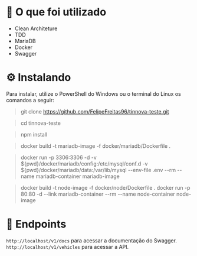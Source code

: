 # 🧠  O que foi utilizado
* Clean Architeture
* TDD
* MariaDB
* Docker
* Swagger

# ⚙️ Instalando

Para instalar, utilize o PowerShell do Windows ou o terminal do Linux os comandos a seguir:

> git clone https://github.com/FelipeFreitas96/tinnova-teste.git

> cd tinnova-teste

> npm install

> docker build -t mariadb-image -f docker/mariadb/Dockerfile .

> docker run -p 3306:3306 -d -v ${pwd}/docker/mariadb/config:/etc/mysql/conf.d -v ${pwd}/docker/mariadb/data:/var/lib/mysql --env-file .env --rm --name mariadb-container mariadb-image

> docker build -t node-image -f docker/node/Dockerfile .
> docker run -p 80:80 -d --link mariadb-container --rm --name node-container node-image

# 📍  Endpoints

```http://localhost/v1/docs``` para acessar a documentação do Swagger.
```http://localhost/v1/vehicles``` para acessar a API.